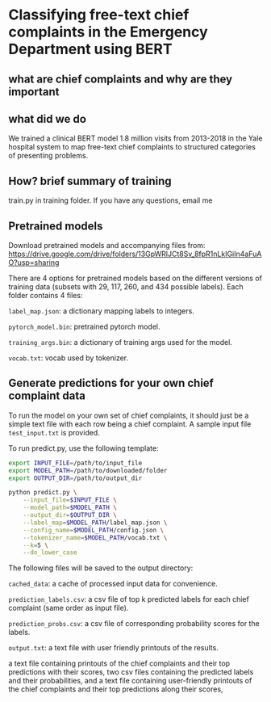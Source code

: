 # Classifying free-text chief complaints in the Emergency Department using BERT

## what are chief complaints and why are they important

## what did we do

We trained a clinical BERT model 1.8 million visits from 2013-2018 in the Yale hospital system to map free-text chief complaints to structured categories of presenting problems.

## How? brief summary of training

train.py in training folder. If you have any questions, email me

## Pretrained models

Download pretrained models and accompanying files from: https://drive.google.com/drive/folders/13GpWRlJCt8Sv_8fpR1nLkIGiIn4aFuAO?usp=sharing

There are 4 options for pretrained models based on the different versions of training data (subsets with 29, 117, 260, and 434 possible labels). Each folder contains 4 files:

`label_map.json`: a dictionary mapping labels to integers.

`pytorch_model.bin`: pretrained pytorch model.

`training_args.bin`: a dictionary of training args used for the model.

`vocab.txt`: vocab used by tokenizer.

## Generate predictions for your own chief complaint data

To run the model on your own set of chief complaints, it should just be a simple text file with each row being a chief complaint. A sample input file `test_input.txt` is provided.

To run predict.py, use the following template:

```bash
export INPUT_FILE=/path/to/input_file
export MODEL_PATH=/path/to/downloaded/folder
export OUTPUT_DIR=/path/to/output_dir

python predict.py \
    --input_file=$INPUT_FILE \
    --model_path=$MODEL_PATH \
    --output_dir=$OUTPUT_DIR \
    --label_map=$MODEL_PATH/label_map.json \
    --config_name=$MODEL_PATH/config.json \
    --tokenizer_name=$MODEL_PATH/vocab.txt \
    --k=5 \
    --do_lower_case
```

The following files will be saved to the output directory:

`cached_data`: a cache of processed input data for convenience.

`prediction_labels.csv`: a csv file of top k predicted labels for each chief complaint (same order as input file).

`prediction_probs.csv`: a csv file of corresponding probability scores for the labels.

`output.txt`: a text file with user friendly printouts of the results.



a text file containing printouts of the chief complaints and their top predictions with their scores, two csv files containing the predicted labels and their probabilities, and a text file containing user-friendly printouts of the chief complaints and their top predictions along their scores,
